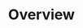 ---
title: Overview
position: 1.01
type:
description:
content_markdown: >-
  ###### The Techopedia version 6 API provides enhanced, cloud-based access to
  asset data in Technopedia. Technopedia uses the API with the graph-based query
  language to provide a cloud-first, high-performance resource for customers.


  #### What’s in Technopedia V6 API


  * Graph store organization model that enables Technopedia to store asset data
  from any industry.

  * TQL (Technopedia Query Language) endpoint that is used for graph-based
  querying of the Technopedia database.

  * Technopedia-id endpoint that you use to look any Technopedia product by ID.


  ### V6 API Endpoints


  ###### To query the Technopedia database you use the following endpoints:


  * `https://v6.technopedia.com/tql?q=MATCH [Query Parameters]`

    ###### You provide query parameters to the MATCH statement to generate the criteria for your query, as in the following example:

    ![API Image](/images/get_tql.png){: .img-responsive}

  * `https://v6.technopedia.com/technopedia-id/[Technopedia ID]`

    ###### You provide the Technopedia ID for the product that you're querying to return data for that specific product, as in the following example:

    ![API Image](/images/tid.png){: .img-responsive}

  #### TQL graph concepts


  ###### The following concepts are involved in the storage of data is stored in
  Technopedia


  * Nodes are Graph data records that are entities in the graph, such as
  software version or hardware. Nodes contain attributes, which are key-value
  pairs.

  * Attributes are properties of a node and they store data in key-value pairs,
  such as '{name Joe}'

  * Relationships provide a connection between nodes. Relationships have a start
  node, end node, a type, and a direction. For example, the nodes apple and an
  orchard have a relationship in the graph which is named 'grows\_in'. Apple is
  the start node; orchard is the end node; 'grows\_in' is the relationship and
  the direction is apple to orchard.


  ###### The following diagram is an example of how Nodes and Relationships are
  connected:


  ![API Image](/images/NodeAndRel.png){: .img-responsive}<br>&nbsp;
left_code_blocks:
  - code_block: |-
      $.get("http://api.myapp.com/books/3", {
        token: "YOUR_APP_KEY",
      }, function(data) {
        alert(data);
      });
    title: jQuery
    language: javascript
right_code_blocks:
  - code_block: |-
      QUERY RESPONSE

      {
        "id": 3,
        "title": "The Book Thief",
        "score": 4.3,
        "dateAdded": "5/1/2015"
      }
    title: Response
    language: json
  - code_block: |-
      QUERY RESPONSE 2

      {
        "error": true,
        "message": "Book doesn't exist"
      }
    title: Error
    language: json
---